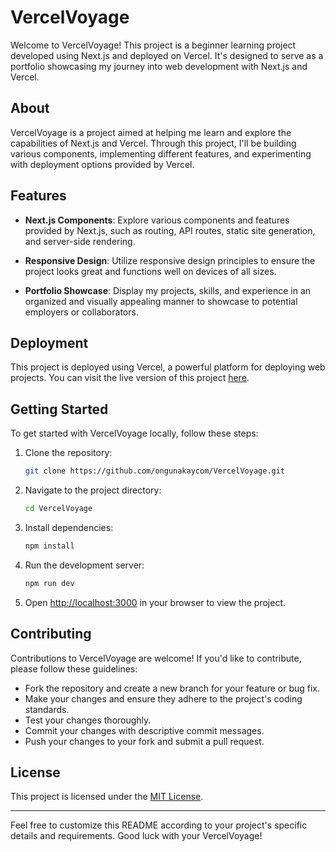 # VercelVoyage

Welcome to VercelVoyage! This project is a beginner learning project developed using Next.js and deployed on Vercel. It's designed to serve as a portfolio showcasing my journey into web development with Next.js and Vercel.

## About

VercelVoyage is a project aimed at helping me learn and explore the capabilities of Next.js and Vercel. Through this project, I'll be building various components, implementing different features, and experimenting with deployment options provided by Vercel.

## Features

- **Next.js Components**: Explore various components and features provided by Next.js, such as routing, API routes, static site generation, and server-side rendering.
  
- **Responsive Design**: Utilize responsive design principles to ensure the project looks great and functions well on devices of all sizes.
  
- **Portfolio Showcase**: Display my projects, skills, and experience in an organized and visually appealing manner to showcase to potential employers or collaborators.

## Deployment

This project is deployed using Vercel, a powerful platform for deploying web projects. You can visit the live version of this project [here](#).

## Getting Started

To get started with VercelVoyage locally, follow these steps:

1. Clone the repository:

   ```bash
   git clone https://github.com/ongunakaycom/VercelVoyage.git
   ```

2. Navigate to the project directory:

   ```bash
   cd VercelVoyage
   ```

3. Install dependencies:

   ```bash
   npm install
   ```

4. Run the development server:

   ```bash
   npm run dev
   ```

5. Open [http://localhost:3000](http://localhost:3000) in your browser to view the project.

## Contributing

Contributions to VercelVoyage are welcome! If you'd like to contribute, please follow these guidelines:

- Fork the repository and create a new branch for your feature or bug fix.
- Make your changes and ensure they adhere to the project's coding standards.
- Test your changes thoroughly.
- Commit your changes with descriptive commit messages.
- Push your changes to your fork and submit a pull request.

## License

This project is licensed under the [MIT License](LICENSE).

---

Feel free to customize this README according to your project's specific details and requirements. Good luck with your VercelVoyage!
